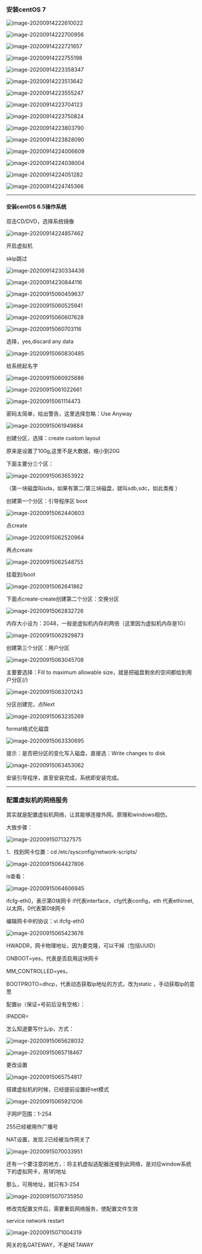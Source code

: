 ### 安装centOS 7

 

![image-20200914222610022](01-vmware12安装linux虚拟机.assets/image-20200914222610022.png)

![image-20200914222700956](01-vmware12安装linux虚拟机.assets/image-20200914222700956.png)



![image-20200914222721657](01-vmware12安装linux虚拟机.assets/image-20200914222721657.png)



![image-20200914222755198](01-vmware12安装linux虚拟机.assets/image-20200914222755198.png)



![image-20200914223358347](01-vmware12安装linux虚拟机.assets/image-20200914223358347.png)

![image-20200914223513642](01-vmware12安装linux虚拟机.assets/image-20200914223513642.png)

![image-20200914223555247](01-vmware12安装linux虚拟机.assets/image-20200914223555247.png)

![image-20200914223704123](01-vmware12安装linux虚拟机.assets/image-20200914223704123.png)



![image-20200914223750824](01-vmware12安装linux虚拟机.assets/image-20200914223750824.png)

![image-20200914223803790](01-vmware12安装linux虚拟机.assets/image-20200914223803790.png)

![image-20200914223828090](01-vmware12安装linux虚拟机.assets/image-20200914223828090.png)

![image-20200914224006609](01-vmware12安装linux虚拟机.assets/image-20200914224006609.png)

![image-20200914224038004](01-vmware12安装linux虚拟机.assets/image-20200914224038004.png)

![image-20200914224051282](01-vmware12安装linux虚拟机.assets/image-20200914224051282.png)

![image-20200914224745366](01-vmware12安装linux虚拟机.assets/image-20200914224745366.png)

---



#### 安装centOS 6.5操作系统

双击CD/DVD，选择系统镜像

![image-20200914224857462](01-vmware12安装linux虚拟机.assets/image-20200914224857462.png)



开启虚拟机



skip跳过

![image-20200914230334436](01-vmware12安装linux虚拟机.assets/image-20200914230334436.png)

![image-20200914230844116](01-vmware12安装linux虚拟机.assets/image-20200914230844116.png)

![image-20200915060459637](01-vmware12安装linux虚拟机.assets/image-20200915060459637.png)

![image-20200915060525941](01-vmware12安装linux虚拟机.assets/image-20200915060525941.png)

![image-20200915060607628](01-vmware12安装linux虚拟机.assets/image-20200915060607628.png)

![image-20200915060703116](01-vmware12安装linux虚拟机.assets/image-20200915060703116.png)

选择，yes,discard any data

![image-20200915060830485](01-vmware12安装linux虚拟机.assets/image-20200915060830485.png)

给系统起名字

![image-20200915060925686](01-vmware12安装linux虚拟机.assets/image-20200915060925686.png)

![image-20200915061022661](01-vmware12安装linux虚拟机.assets/image-20200915061022661.png)

![image-20200915061114473](01-vmware12安装linux虚拟机.assets/image-20200915061114473.png)

密码太简单，给出警告，这里选择忽略：Use Anyway

![image-20200915061949884](01-vmware12安装linux虚拟机.assets/image-20200915061949884.png)

创建分区，选择：create custom layout

原来是设置了100g,这里不是大数据，缩小到20G

下面主要分三个区：

![image-20200915063653922](01-vmware12安装linux虚拟机.assets/image-20200915063653922.png)

（第一块磁盘叫sda，如果有第二/第三块磁盘，就叫sdb,sdc，如此类推 ）

创建第一个分区：引导程序区 boot

![image-20200915062440603](01-vmware12安装linux虚拟机.assets/image-20200915062440603.png)

点create

![image-20200915062520964](01-vmware12安装linux虚拟机.assets/image-20200915062520964.png)

再点create

![image-20200915062548755](01-vmware12安装linux虚拟机.assets/image-20200915062548755.png)

挂载到/boot

![image-20200915062641862](01-vmware12安装linux虚拟机.assets/image-20200915062641862.png)

下面点create-create创建第二个分区：交换分区

![image-20200915062832726](01-vmware12安装linux虚拟机.assets/image-20200915062832726.png)

内存大小设为：2048，一般是虚拟机内存的两倍（这里因为虚拟机内存是1G）

![image-20200915062929873](01-vmware12安装linux虚拟机.assets/image-20200915062929873.png)

创建第三个分区：用户分区

![image-20200915063045708](01-vmware12安装linux虚拟机.assets/image-20200915063045708.png)

主要要选择：Fill to maximum allowable size，就是把磁盘剩余的空间都给到用户分区(/)

![image-20200915063201243](01-vmware12安装linux虚拟机.assets/image-20200915063201243.png)

分区创建完，点Next

![image-20200915063235269](01-vmware12安装linux虚拟机.assets/image-20200915063235269.png)

format格式化磁盘

![image-20200915063330695](01-vmware12安装linux虚拟机.assets/image-20200915063330695.png)

提示：是否把分区的变化写入磁盘，直接选：Write changes to disk

![image-20200915063453062](01-vmware12安装linux虚拟机.assets/image-20200915063453062.png)

安装引导程序，直至安装完成，系统即安装完成。

---

### 配置虚拟机的网络服务

其实就是配置虚拟机网络，让其能够连接外网。原理和windows相仿。

大致步骤：

![image-20200915071327575](01-vmware12安装linux虚拟机.assets/image-20200915071327575.png)

1、找到网卡位置：cd /etc/sysconfig/network-scripts/

![image-20200915064427806](01-vmware12安装linux虚拟机.assets/image-20200915064427806.png)

ls查看：

![image-20200915064606945](01-vmware12安装linux虚拟机.assets/image-20200915064606945.png)

ifcfg-eth0，表示第0块网卡  if代表interface，cfg代表config，eth 代表ethirnet,以太网，0代表第0块网卡

编辑网卡中的协议：vi ifcfg-eth0

![image-20200915065423676](01-vmware12安装linux虚拟机.assets/image-20200915065423676.png)

HWADDR，网卡物理地址，因为要克隆，可以干掉（包括UUID）

ONBOOT=yes，代表是否启用这块网卡

MM_CONTROLLED=yes，

BOOTPROTO=dhcp，代表动态获取ip地址的方式，改为static ，手动获取ip的意思

配置ip（保证=号前后没有空格）：

IPADDR=

怎么知道要写什么ip，方式：

![image-20200915065628032](01-vmware12安装linux虚拟机.assets/image-20200915065628032.png)



![image-20200915065718467](01-vmware12安装linux虚拟机.assets/image-20200915065718467.png)

更改设置

![image-20200915065754817](01-vmware12安装linux虚拟机.assets/image-20200915065754817.png)

搭建虚拟机的时候，已经提前设置好net模式

![image-20200915065921206](01-vmware12安装linux虚拟机.assets/image-20200915065921206.png)

子网IP范围：1-254

255已经被用作广播号

NAT设置，发现.2已经被当作网关了

![image-20200915070033951](01-vmware12安装linux虚拟机.assets/image-20200915070033951.png)

还有一个要注意的地方，：将主机虚拟适配器连接到此网络，是对应window系统下的虚拟网卡，用1的地址

那么，可用地址，就只有3-254

![image-20200915070735950](01-vmware12安装linux虚拟机.assets/image-20200915070735950.png)



修改完配置文件后，需要重启网络服务，使配置文件生效

service  network restart

![image-20200915071004319](01-vmware12安装linux虚拟机.assets/image-20200915071004319.png)



网关的名GATEWAY，不是NETAWAY



